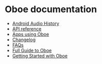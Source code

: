 Oboe documentation
===
- [Android Audio History](AndroidAudioHistory.md)
- [API reference](https://google.github.io/oboe/reference/)
- [Apps using Oboe](AppsUsingOboe.md)
- [Changelog](ChangeLog.md)
- [FAQs](FAQ.md)
- [Full Guide to Oboe](FullGuide.md)
- [Getting Started with Oboe](GettingStarted.md)


